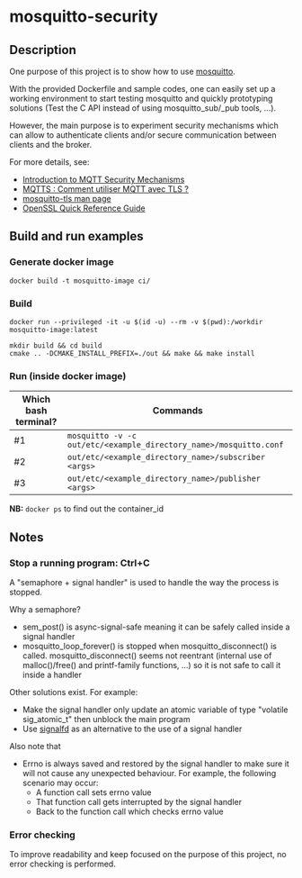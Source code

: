 # mosquitto-security

## Description

One purpose of this project is to show how to use [mosquitto](https://mosquitto.org/).

With the provided Dockerfile and sample codes, one can easily set up a working
environment to start testing mosquitto and quickly prototyping solutions (Test the C
API instead of using mosquitto_sub/_pub tools, ...).

However, the main purpose is to experiment security mechanisms which can allow
to authenticate clients and/or secure communication between clients and the broker.

For more details, see:
- [Introduction to MQTT Security Mechanisms](http://www.steves-internet-guide.com/mqtt-security-mechanisms/)
- [MQTTS : Comment utiliser MQTT avec TLS ?](https://openest.io/2019/02/06/chiffrement-communication-mqtt-tls-ssl-mosquitto-et-paho/)
- [mosquitto-tls man page](https://mosquitto.org/man/mosquitto-tls-7.html)
- [OpenSSL Quick Reference Guide](https://www.digicert.com/kb/ssl-support/openssl-quick-reference-guide.htm)

## Build and run examples

### Generate docker image

```
docker build -t mosquitto-image ci/
```

### Build

```
docker run --privileged -it -u $(id -u) --rm -v $(pwd):/workdir mosquitto-image:latest

mkdir build && cd build
cmake .. -DCMAKE_INSTALL_PREFIX=./out && make && make install
```

### Run (inside docker image)

| Which bash terminal? | Commands |
| --- | --- |
| #1 | ```mosquitto -v -c out/etc/<example_directory_name>/mosquitto.conf``` |
| #2 | ```out/etc/<example_directory_name>/subscriber <args>``` |
| #3 | ```out/etc/<example_directory_name>/publisher <args>``` |

**NB:** ```docker ps``` to find out the container_id

## Notes

### Stop a running program: Ctrl+C

A "semaphore + signal handler" is used to handle the way the process is stopped.

Why a semaphore?
- sem_post() is async-signal-safe meaning it can be safely called inside a signal handler
- mosquitto_loop_forever() is stopped when mosquitto_disconnect() is called.
  mosquitto_disconnect() seems not reentrant (internal use of malloc()/free() and
  printf-family functions, ...) so it is not safe to call it inside a handler

Other solutions exist. For example:
- Make the signal handler only update an atomic variable of type "volatile sig_atomic_t"
  then unblock the main program
- Use [signalfd](http://man7.org/linux/man-pages/man2/signalfd.2.html) as an alternative to the use of a signal handler

Also note that
- Errno is always saved and restored by the signal handler to make sure it will not cause
  any unexpected behaviour.
  For example, the following scenario may occur:
  + A function call sets errno value
  + That function call gets interrupted by the signal handler
  + Back to the function call which checks errno value

### Error checking

To improve readability and keep focused on the purpose of this project, no error checking
is performed.

